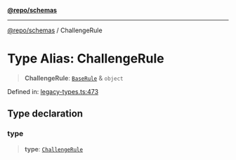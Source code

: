 [**@repo/schemas**](../README.md)

***

[@repo/schemas](../README.md) / ChallengeRule

# Type Alias: ChallengeRule

> **ChallengeRule**: [`BaseRule`](BaseRule.md) & `object`

Defined in: [legacy-types.ts:473](https://github.com/alexqguo/drinking-board-game-v3/blob/15932662279983c0f0b2a6fa59ef653227975f0d/packages/schemas/src/legacy-types.ts#L473)

## Type declaration

### type

> **type**: [`ChallengeRule`](../enumerations/RuleType.md#challengerule)
